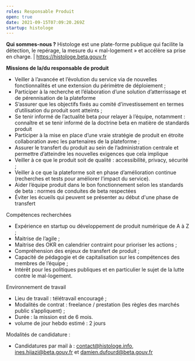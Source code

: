 ```yaml
---
roles: Responsable Produit
open: true
date: 2021-09-15T07:09:20.269Z
startup: histologe
---
```

**Qui sommes-nous ?**
Histologe est une plate-forme publique qui facilite la détection, le repérage, la mesure du « mal-logement » et accélère sa prise en charge.   | https://histologe.beta.gouv.fr 

**Missions de la/du responsable de produit** 

* Veiller à l’avancée et l’évolution du service via de nouvelles fonctionnalités et une extension du périmètre de déploiement ;
* Participer à la recherche et l’élaboration d’une solution d’atterrissage et de pérennisation de la plateforme 
* S’assurer que les objectifs fixés au comité d’investissement en termes d’utilisation du produit sont atteints ;
* Se tenir informé de l’actualité beta pour relayer à l’équipe, notamment : connaître et se tenir informé de la doctrine beta en matière de standards produit
* Participer à la mise en place d’une vraie stratégie de produit en étroite collaboration avec les partenaires de la plateforme ;
* Assurer le transfert du produit au sein de l’administration centrale et permettre d’atteindre les nouvelles exigences que cela implique
* Veiller à ce que le produit soit de qualité : accessibilité, privacy, sécurité ;
* Veiller à ce que la plateforme soit en phase d’amélioration continue (recherches et tests pour améliorer l’impact du service).
* Aider l’équipe produit dans le bon fonctionnement selon les standards de beta : normes de conduites de beta respectées
* Éviter les écueils qui peuvent se présenter au début d'une phase de transfert

Compétences recherchées

* Expérience en startup ou développement de produit numérique de A à Z ;
* Maitrise de l’agile ; 	
* Maitrise des OKR en calendrier contraint pour prioriser les actions ; 
* Compréhension des enjeux de transfert de produit ; 
* Capacité de pédagogie et de capitalisation sur les compétences des membres de l’équipe ; 
* Intérêt pour les politiques publiques et en particulier le sujet de la lutte contre le mal-logement.

Environnement de travail

* Lieu de travail : télétravail encouragé ; 	
* Modalités de contrat : freelance / prestation (les règles des marchés public s’appliquent) ; 	
* Durée : la mission est de 6 mois.
* volume de jour hebdo estimé : 2 jours 

Modalités de candidature :

* Candidatures par mail à : contact@histologe.info, ines.hijazi@beta.gouv.fr et damien.dufourd@beta.gouv.fr
